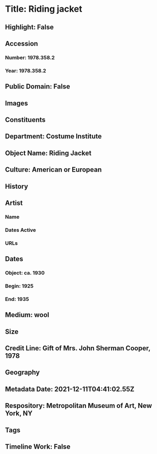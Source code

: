 # Title: Riding jacket
## Highlight: False
## Accession
### Number: 1978.358.2
### Year: 1978.358.2
## Public Domain: False
## Images
## Constituents
## Department: Costume Institute
## Object Name: Riding Jacket
## Culture: American or European
## History
## Artist
### Name
### Dates Active
### URLs
## Dates
### Object: ca. 1930
### Begin: 1925
### End: 1935
## Medium: wool
## Size
## Credit Line: Gift of Mrs. John Sherman Cooper, 1978
## Geography
## Metadata Date: 2021-12-11T04:41:02.55Z
## Respository: Metropolitan Museum of Art, New York, NY
## Tags
## Timeline Work: False